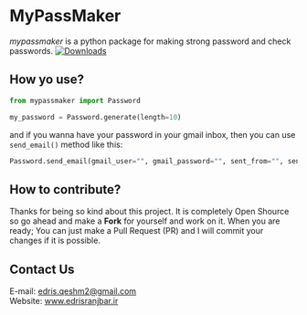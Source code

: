 # MyPassMaker
*mypassmaker* is a python package for making strong password and check passwords.
[![Downloads](https://pepy.tech/badge/mypassmaker)](https://pepy.tech/project/mypassmaker)

## How yo use?
```python
from mypassmaker import Password
```
```python
my_password = Password.generate(length=10)
```
and if you wanna have your password in your gmail inbox, then you can use ```send_email()``` method like this:
```python
Password.send_email(gmail_user="", gmail_password="", sent_from="", send_to="", my_password=my_password)
```

## How to contribute?
Thanks for being so kind about this project. It is completely Open Shource so go ahead and make a **Fork** for yourself and work on it. When you are ready; You can just make a Pull Request (PR) and I will commit your changes if it is possible.

## Contact Us
E-mail: edris.qeshm2@gmail.com
<br>
Website: www.edrisranjbar.ir
